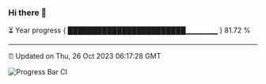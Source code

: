 ### Hi there 👋

⏳ Year progress { ████████████████████████▁▁▁▁▁▁ } 81.72 %

---

⏰ Updated on Thu, 26 Oct 2023 06:17:28 GMT

![Progress Bar CI](https://github.com/liununu/liununu/workflows/Progress%20Bar%20CI/badge.svg)
